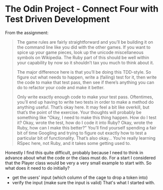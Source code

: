 # The Odin Project - Connect Four with Test Driven Development
From the assignment:
> The game rules are fairly straightforward and you’ll be building it on the command line like you did with the other games. If you want to spice up your game pieces, look up the unicode miscellaneous symbols on Wikipedia. The Ruby part of this should be well within your capability by now so it shouldn’t tax you much to think about it.
>
> The major difference here is that you’ll be doing this TDD-style. So figure out what needs to happen, write a (failing) test for it, then write the code to make that test pass, then see if there’s anything you can do to refactor your code and make it better.
>
> Only write exactly enough code to make your test pass. Oftentimes, you’ll end up having to write two tests in order to make a method do anything useful. That’s okay here. It may feel a bit like overkill, but that’s the point of the exercise. Your thoughts will probably be something like “Okay, I need to make this thing happen. How do I test it? Okay, wrote the test, how do I code it into Ruby? Okay, wrote the Ruby, how can I make this better?” You’ll find yourself spending a fair bit of time Googling and trying to figure out exactly how to test a particular bit of functionality. That’s also okay… You’re really learning RSpec here, not Ruby, and it takes some getting used to.

Honestly I find this quite difficult, probably because I need to think in advance about what the code or the class must do. 
For a start I considered that the Player class would be very a very small example to start with. 
So what does it need to do initially? 
- get the users' input (which column of the cage to drop a token into)
- verify the input (make sure the input is valid)
That's what I started with.
